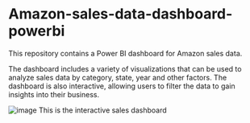 # Amazon-sales-data-dashboard-powerbi
This repository contains a Power BI dashboard for Amazon sales data. 

The dashboard includes a variety of visualizations that can be used to analyze sales data by category, state, year and other factors. The dashboard is also interactive, allowing users to filter the data to gain insights into their business.


![image](https://github.com/Srieswari/Amazon-sales-data-dashboard-powerbi/assets/99708903/c6056d8c-0795-49ef-b5d2-bf6cf27417b3)
This is the interactive sales dashboard


